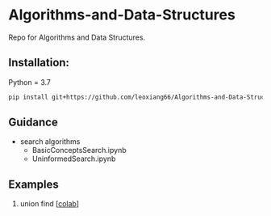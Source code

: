 # Algorithms-and-Data-Structures
Repo for Algorithms and Data Structures.


## Installation:
Python = 3.7
```bash
pip install git+https://github.com/leoxiang66/Algorithms-and-Data-Structures.git
```

## Guidance
- search algorithms
  - BasicConceptsSearch.ipynb
  - UninformedSearch.ipynb

## Examples
1. union find [[colab](https://colab.research.google.com/github/leoxiang66/Algorithms-and-Data-Structures/blob/main/examples/union_find_example.ipynb)]

[//]: # (cvxopt==1.2.5)

[//]: # (image==1.5.32)

[//]: # (ipython==7.18.1)

[//]: # (ipythonblocks==1.9.0)

[//]: # (ipywidgets==7.5.1)

[//]: # (jupyter==1.0.0)

[//]: # (keras==2.4.3)

[//]: # (matplotlib==3.3.2)

[//]: # (networkx==2.5)

[//]: # (numpy==1.18.5)

[//]: # (opencv-python==4.4.0.44)

[//]: # (pandas==1.1.3)

[//]: # (pillow==7.2.0)

[//]: # (pytest-cov==2.10.1)

[//]: # (qpsolvers==1.4)

[//]: # (scipy==1.5.2)

[//]: # (sortedcontainers==2.2.2)

